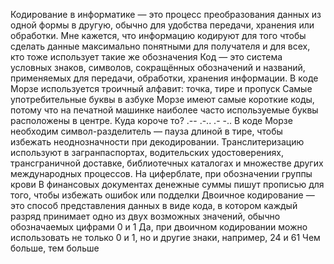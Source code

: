 Кодирование в информатике — это процесс преобразования данных из одной формы в другую, обычно для удобства передачи, хранения или обработки.
Мне кажется, что информацию кодируют для того чтобы сделать данные максимально понятными для получателя и для всех, кто тоже использует такие же обозначения
Код — это система условных знаков, символов, сокращённых обозначений и названий, применяемых для передачи, обработки, хранения информации.
В коде Морзе используется троичный алфавит: точка, тире и пропуск
Самые употребительные буквы в азбуке Морзе имеют самые короткие коды, потому что на печатной машинке наиболее часто используемые буквы расположены в центре.
Куда короче то?
.-- .-.. .- -..
В коде Морзе необходим символ-разделитель — пауза длиной в тире, чтобы избежать неоднозначности при декодировании.
Транслитеризацию используют в загранпаспортах, водительских удостоверениях, трансграничной доставке, библиотечных каталогах и множестве других международных процессов.
На циферблате, при обозначении группы крови
В финансовых документах денежные суммы пишут прописью для того, чтобы избежать ошибок или подделки
Двоичное кодирование — это способ представления данных в виде кода, в котором каждый разряд принимает одно из двух возможных значений, обычно обозначаемых цифрами 0 и 1
Да, при двоичном кодировании можно использовать не только 0 и 1, но и другие знаки, например, 24 и 61
Чем больше, тем больше
